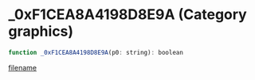 # _0xF1CEA8A4198D8E9A (Category graphics)

```js
function _0xF1CEA8A4198D8E9A(p0: string): boolean
```

[filename](_0xF1CEA8A4198D8E9A_m.md ':include')